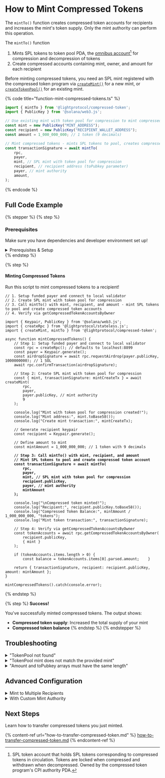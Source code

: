 

# How to Mint Compressed Tokens

The `mintTo()` function creates compressed token accounts for recipients and increases the mint's token supply. Only the mint authority can perform this operation.

The `mintTo()` function

1. Mints SPL tokens to token pool PDA, the [omnibus account](#user-content-fn-1)[^1] for compression and decompression of tokens
2. Create compressed accounts containing mint, owner, and amount for each recipient

Before minting compressed tokens, you need an SPL mint registered with the compressed token program via [`createMint()`](how-to-create-and-register-a-mint-account-for-compression.md) for a new mint, or [`createTokenPool()`](how-to-create-compressed-token-pools-for-mint-accounts.md) for an existing mint.

{% code title="function-mint-compressed-tokens.ts" %}
```typescript
import { mintTo } from '@lightprotocol/compressed-token';
import { PublicKey } from '@solana/web3.js';

// Use existing mint with token pool for compression to mint compressed tokens
const mint = new PublicKey("MINT_ADDRESS");
const recipient = new PublicKey("RECIPIENT_WALLET_ADDRESS");
const amount = 1_000_000_000; // 1 token (9 decimals)

// Mint compressed tokens - mints SPL tokens to pool, creates compressed token accounts
const transactionSignature = await mintTo(
    rpc,
    payer,
    mint, // SPL mint with token pool for compression
    recipient, // recipient address (toPubkey parameter)
    payer, // mint authority
    amount,
);
```
{% endcode %}

## Full Code Example

{% stepper %}
{% step %}
### Prerequisites

Make sure you have dependencies and developer environment set up!

<details>

<summary>Prerequisites &#x26; Setup</summary>

**Dependencies**

```bash
npm install --save-dev typescript tsx @types/node && \
npm install --save \
    @lightprotocol/stateless.js \
    @lightprotocol/compressed-token \
    @solana/web3.js \
    @solana/spl-token
```

#### Alternatives:

```bash
yarn add --dev typescript tsx @types/node && \
yarn add \
    @lightprotocol/stateless.js \
    @lightprotocol/compressed-token \
    @solana/web3.js \
    @solana/spl-token
```

```bash
pnpm add --save-dev typescript tsx @types/node && \
pnpm add \
    @lightprotocol/stateless.js \
    @lightprotocol/compressed-token \
    @solana/web3.js \
    @solana/spl-token
```

**Developer Environment**

By default, this guide uses Localnet.

```bash
# Install the development CLI
npm install @lightprotocol/zk-compression-cli
```

```bash
# Start a local test validator
light test-validator

## ensure you have the Solana CLI accessible in your system PATH 
```

```typescript
// createRpc() defaults to local test validator endpoints
import {
  Rpc,
  createRpc,
} from "@lightprotocol/stateless.js";

const connection: Rpc = createRpc();

async function main() {
  let slot = await connection.getSlot();
  console.log(slot);

  let health = await connection.getIndexerHealth(slot);
  console.log(health);
  // "Ok"
}

main();
```

**Alternative: Using Devnet**

Follow these steps to create an RPC Connection. Replace `<your_api_key>` with your API key before running.

{% hint style="info" %}
Get your API Key [here](https://www.helius.dev/zk-compression), if you don't have one yet.
{% endhint %}

```typescript
import { createRpc } from "@lightprotocol/stateless.js";

// Helius exposes Solana and Photon RPC endpoints through a single URL
const RPC_ENDPOINT = "https://devnet.helius-rpc.com?api-key=<your_api_key>";
const connection = createRpc(RPC_ENDPOINT, RPC_ENDPOINT, RPC_ENDPOINT);

console.log("Connection created!");
console.log("RPC Endpoint:", RPC_ENDPOINT);
```

</details>
{% endstep %}

{% step %}
#### Minting Compressed Tokens

Run this script to mint compressed tokens to a recipient!

<pre class="language-typescript" data-title="mint-compressed-tokens.ts"><code class="lang-typescript">// 1. Setup funded payer and connect to local validator
// 2. Create SPL mint with token pool for compression
// 3. Call mintTo() with mint, recipient, and amount - mint SPL tokens to pool and create compressed token accounts
// 4. Verify via getCompressedTokenAccountsByOwner

import { Keypair, PublicKey } from '@solana/web3.js';
import { createRpc } from '@lightprotocol/stateless.js';
import { createMint, mintTo } from '@lightprotocol/compressed-token';

async function mintCompressedTokens() {
    // Step 1: Setup funded payer and connect to local validator
    const rpc = createRpc(); // defaults to localhost:8899
    const payer = Keypair.generate();
    const airdropSignature = await rpc.requestAirdrop(payer.publicKey, 1000000000); // 1 SOL
    await rpc.confirmTransaction(airdropSignature);

    // Step 2: Create SPL mint with token pool for compression
    const { mint, transactionSignature: mintCreateTx } = await createMint(
        rpc,
        payer,
        payer.publicKey, // mint authority
        9
    );

    console.log("Mint with token pool for compression created!");
    console.log("Mint address:", mint.toBase58());
    console.log("Create mint transaction:", mintCreateTx);
    
    // Generate recipient keypair
    const recipient = Keypair.generate();
    
    // Define amount to mint
    const mintAmount = 1_000_000_000; // 1 token with 9 decimals

<strong>    // Step 3: Call mintTo() with mint, recipient, and amount
</strong><strong>    // Mint SPL tokens to pool and create compressed token account
</strong><strong>    const transactionSignature = await mintTo(
</strong><strong>        rpc,
</strong><strong>        payer,
</strong><strong>        mint, // SPL mint with token pool for compression
</strong><strong>        recipient.publicKey,
</strong><strong>        payer, // mint authority
</strong><strong>        mintAmount
</strong><strong>    );
</strong>
    console.log("\nCompressed token minted!");
    console.log("Recipient:", recipient.publicKey.toBase58());
    console.log("Compressed Token Balance:", mintAmount / 1_000_000_000, "tokens");
    console.log("Mint token transaction:", transactionSignature);

    // Step 4: Verify via getCompressedTokenAccountsByOwner
    const tokenAccounts = await rpc.getCompressedTokenAccountsByOwner(
        recipient.publicKey,
        { mint }
    );

    if (tokenAccounts.items.length > 0) {
        const balance = tokenAccounts.items[0].parsed.amount;    }

    return { transactionSignature, recipient: recipient.publicKey, amount: mintAmount };
}

mintCompressedTokens().catch(console.error);
</code></pre>
{% endstep %}

{% step %}
**Success!**

You've successfully minted compressed tokens. The output shows:

* **Compressed token supply**: Increased the total supply of your mint
* **Compressed token balance**
{% endstep %}
{% endstepper %}

## Troubleshooting

<details>

<summary>"TokenPool not found"</summary>

```typescript
// Error message: "TokenPool not found. Please create a compressed token
// pool for mint: [ADDRESS] via createTokenPool().
```

The mint does no have a token pool for compression. Ensure you created the mint using `createMint`.

```typescript
// Create mint with token pool for compression
import { createMint } from '@lightprotocol/compressed-token';
const { mint } = await createMint(rpc, payer, payer.publicKey, 9);
```

</details>

<details>

<summary>"TokenPool mint does not match the provided mint"</summary>

The token pool info doesn't correspond to the mint address. Ensure you're fetching the correct pool:

```typescript
// Get the correct token pool for your mint
const tokenPoolInfo = await getTokenPoolInfos(rpc, mint);
```

</details>

<details>

<summary>"Amount and toPubkey arrays must have the same length"</summary>

When minting to multiple recipients, ensure arrays are the same size.

```typescript
// Wrong: Mismatched array lengths
const recipients = [addr1, addr2, addr3];
const amounts = [100, 200]; // Only 2 amounts for 3 recipients

// Correct: Same length arrays
const recipients = [addr1, addr2, addr3];
const amounts = [100, 200, 300]; // 3 amounts for 3 recipients
```

</details>

## Advanced Configuration

<details>

<summary>Mint to Multiple Recipients</summary>

```typescript
// Mint different amounts to multiple recipients
const recipients = [
    Keypair.generate().publicKey,
    Keypair.generate().publicKey,
    Keypair.generate().publicKey,
];

const amounts = [
    1_000_000_000, // 1 token
    2_000_000_000, // 2 tokens  
    500_000_000,   // 0.5 tokens
];

const transactionSignature = await mintTo(
    rpc,
    payer,
    mint, // SPL mint with token pool for compression
    recipients, // array of recipients (toPubkey parameter)
    payer, // mint authority
    amounts, // array of amounts (amount parameter)
);
```

</details>

<details>

<summary>With Custom Mint Authority</summary>

Mint tokens using a custom mint authority with `approveAndMintTo()`:

```typescript
import { approveAndMintTo } from '@lightprotocol/compressed-token';

// Mint tokens with a separate mint authority
const transactionSignature = await approveAndMintTo(
    rpc,
    payer, 
    mint, // SPL mint with token pool for compression
    recipient.publicKey, // recipient of minted tokens (toPubkey parameter)
    mintAuthority, // mint authority
    mintAmount,
);
```

</details>

## Next Steps

Learn how to transfer compressed tokens you just minted.

{% content-ref url="how-to-transfer-compressed-token.md" %}
[how-to-transfer-compressed-token.md](how-to-transfer-compressed-token.md)
{% endcontent-ref %}

[^1]: SPL token account that holds SPL tokens corresponding to compressed tokens in circulation. Tokens are locked when compressed and withdrawn when decompressed. Owned by the compressed token program's CPI authority PDA.
